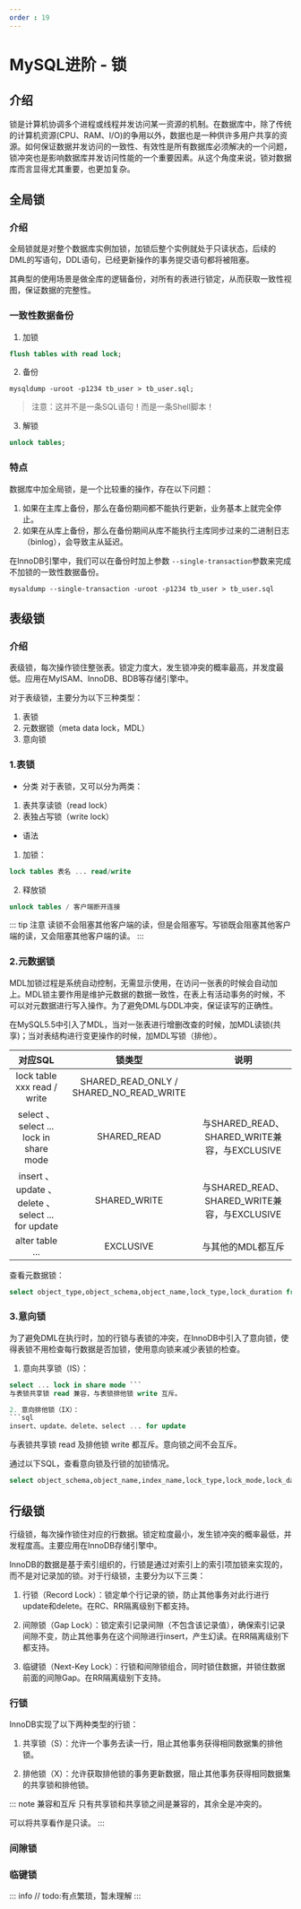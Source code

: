 ```yaml
---
order : 19
---
```

# MySQL进阶 - 锁
## 介绍

锁是计算机协调多个进程或线程并发访问某一资源的机制。在数据库中，除了传统的计算机资源(CPU、RAM、I/O)的争用以外，数据也是一种供许多用户共享的资源。如何保证数据并发访问的一致性、有效性是所有数据库必须解决的一个问题，锁冲突也是影响数据库并发访问性能的一个重要因素。从这个角度来说，锁对数据库而言显得尤其重要，也更加复杂。

## 全局锁

### 介绍

全局锁就是对整个数据库实例加锁，加锁后整个实例就处于只读状态，后续的DML的写语句，DDL语句，已经更新操作的事务提交语句都将被阻塞。

其典型的使用场景是做全库的逻辑备份，对所有的表进行锁定，从而获取一致性视图，保证数据的完整性。

### 一致性数据备份

1. 加锁
```sql
flush tables with read lock;
```
2. 备份
```shell
mysqldump -uroot -p1234 tb_user > tb_user.sql;
```
> 注意：这并不是一条SQL语句！而是一条Shell脚本！
3. 解锁
```sql
unlock tables;
```

### 特点

数据库中加全局锁，是一个比较重的操作，存在以下问题：

1. 如果在主库上备份，那么在备份期间都不能执行更新，业务基本上就完全停止。
2. 如果在从库上备份，那么在备份期间从库不能执行主库同步过来的二进制日志（binlog），会导致主从延迟。

在InnoDB引擎中，我们可以在备份时加上参数 `--single-transaction`参数来完成不加锁的一致性数据备份。

```shell
mysaldump --single-transaction -uroot -p1234 tb_user > tb_user.sql
```

## 表级锁

### 介绍

表级锁，每次操作锁住整张表。锁定力度大，发生锁冲突的概率最高，并发度最低。应用在MyISAM、InnoDB、BDB等存储引擎中。

对于表级锁，主要分为以下三种类型：

1. 表锁
2. 元数据锁（meta data lock，MDL）
3. 意向锁

### 1.表锁

- 分类
对于表锁，又可以分为两类：
1. 表共享读锁（read lock）
2. 表独占写锁（write lock）

- 语法
1. 加锁：
```sql
lock tables 表名 ... read/write
```
2. 释放锁
```sql
unlock tables / 客户端断开连接
```

::: tip 注意
读锁不会阻塞其他客户端的读，但是会阻塞写。写锁既会阻塞其他客户端的读，又会阻塞其他客户端的读。
:::
### 2.元数据锁

MDL加锁过程是系统自动控制，无需显示使用，在访问一张表的时候会自动加上。MDL锁主要作用是维护元数据的数据一致性，在表上有活动事务的时候，不可以对元数据进行写入操作。为了避免DML与DDL冲突，保证读写的正确性。

在MySQL5.5中引入了MDL，当对一张表进行增删改查的时候，加MDL读锁(共享)；当对表结构进行变更操作的时候，加MDL写锁（排他）。

|对应SQL|锁类型|说明|
|:---:|:---:|:---:|
|lock table xxx read / write|SHARED_READ_ONLY / SHARED_NO_READ_WRITE||
|select 、 select ... lock in share mode |SHARED_READ|与SHARED_READ、SHARED_WRITE兼容，与EXCLUSIVE|
|insert 、 update 、delete 、 select ... for update|SHARED_WRITE|与SHARED_READ、SHARED_WRITE兼容，与EXCLUSIVE|
|alter table ...|EXCLUSIVE|与其他的MDL都互斥|

查看元数据锁：

```sql
select object_type,object_schema,object_name,lock_type,lock_duration from performance_schema.metadate_locks;
```

### 3.意向锁

为了避免DML在执行时，加的行锁与表锁的冲突，在InnoDB中引入了意向锁，使得表锁不用检查每行数据是否加锁，使用意向锁来减少表锁的检查。

1. 意向共享锁（IS）：
```sql
select ... lock in share mode ```
与表锁共享锁 read 兼容，与表锁排他锁 write 互斥。

2. 意向排他锁（IX）：
```sql
insert、update、delete、select ... for update
```

与表锁共享锁 read 及排他锁 write 都互斥。意向锁之间不会互斥。

通过以下SQL，查看意向锁及行锁的加锁情况。
```sql
select object_schema,object_name,index_name,lock_type,lock_mode,lock_data from performance_schema.data_locks;
```
## 行级锁

行级锁，每次操作锁住对应的行数据。锁定粒度最小，发生锁冲突的概率最低，并发程度高。主要应用在InnoDB存储引擎中。

InnoDB的数据是基于索引组织的，行锁是通过对索引上的索引项加锁来实现的，而不是对记录加的锁。对于行级锁，主要分为以下三类：
1. 行锁（Record Lock）：锁定单个行记录的锁，防止其他事务对此行进行update和delete。在RC、RR隔离级别下都支持。

2. 间隙锁（Gap Lock）：锁定索引记录间隙（不包含该记录值），确保索引记录间隙不变，防止其他事务在这个间隙进行insert，产生幻读。在RR隔离级别下都支持。

3. 临键锁（Next-Key Lock）：行锁和间隙锁组合，同时锁住数据，并锁住数据前面的间隙Gap。在RR隔离级别下支持。

### 行锁
InnoDB实现了以下两种类型的行锁：
1. 共享锁（S）：允许一个事务去读一行，阻止其他事务获得相同数据集的排他锁。

2. 排他锁（X）：允许获取排他锁的事务更新数据，阻止其他事务获得相同数据集的共享锁和排他锁。

::: note 兼容和互斥
只有共享锁和共享锁之间是兼容的，其余全是冲突的。

可以将共享看作是只读。
:::
### 间隙锁

### 临键锁

::: info
// todo:有点繁琐，暂未理解
:::